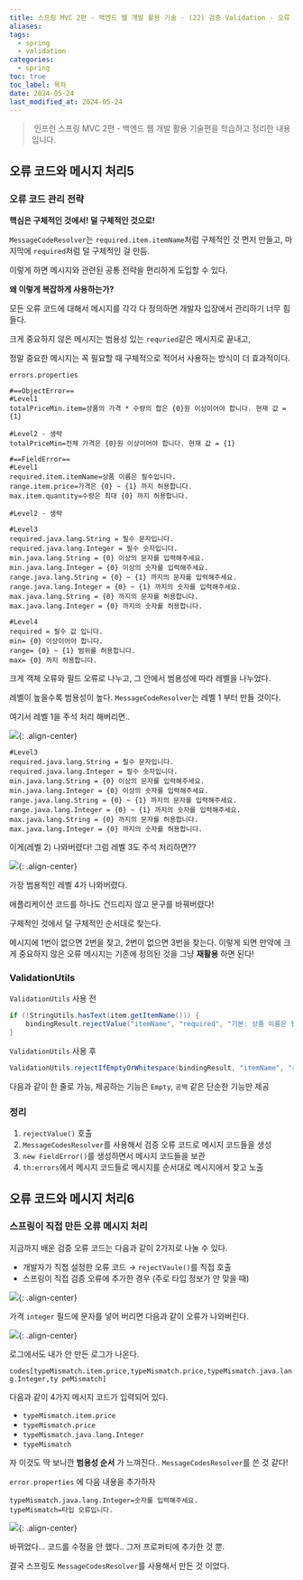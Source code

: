 ```yaml
---
title: 스프링 MVC 2편 - 백엔드 웹 개발 활용 기술 - (22) 검증 Validation - 오류 코드와 메시지 처리 3
aliases: 
tags:
  - spring
  - validation
categories:
  - spring
toc: true
toc_label: 목차
date: 2024-05-24
last_modified_at: 2024-05-24
---
```

>  인프런 스프링 MVC 2편 - 백엔드 웹 개발 활용 기술편을 학습하고 정리한 내용 입니다.


## 오류 코드와 메시지 처리5

### 오류 코드 관리 전략

**핵심은 구체적인 것에서! 덜 구체적인 것으로!**

`MessageCodeResolver`는 `required.item.itemName`처럼 구체적인 것 먼저 만들고, 마지막에 `required`처럼 덜 구체적인 걸 만듬.

이렇게 하면 메시지와 관련된 공통 전략을 편리하게 도입할 수 있다.

**왜 이렇게 복잡하게 사용하는가?**

모든 오류 코드에 대해서 메시지를 각각 다 정의하면 개발자 입장에서 관리하기 너무 힘들다.

크게 중요하지 않은 메시지는 범용성 있는 `requried`같은 메시지로 끝내고, 

정말 중요한 메시지는 꼭 필요할 때 구체적으로 적어서 사용하는 방식이 더 효과적이다.

`errors.properties`
```
#==ObjectError==  
#Level1  
totalPriceMin.item=상품의 가격 * 수량의 합은 {0}원 이상이어야 합니다. 현재 값 = {1}  

#Level2 - 생략  
totalPriceMin=전체 가격은 {0}원 이상이어야 합니다. 현재 값 = {1} 

#==FieldError==  
#Level1  
required.item.itemName=상품 이름은 필수입니다.  
range.item.price=가격은 {0} ~ {1} 까지 허용합니다.  
max.item.quantity=수량은 최대 {0} 까지 허용합니다.  
  
#Level2 - 생략  
  
#Level3  
required.java.lang.String = 필수 문자입니다.  
required.java.lang.Integer = 필수 숫자입니다.  
min.java.lang.String = {0} 이상의 문자를 입력해주세요.  
min.java.lang.Integer = {0} 이상의 숫자를 입력해주세요.  
range.java.lang.String = {0} ~ {1} 까지의 문자를 입력해주세요.  
range.java.lang.Integer = {0} ~ {1} 까지의 숫자를 입력해주세요.  
max.java.lang.String = {0} 까지의 문자를 허용합니다.  
max.java.lang.Integer = {0} 까지의 숫자를 허용합니다.  
  
#Level4  
required = 필수 값 입니다.  
min= {0} 이상이어야 합니다.  
range= {0} ~ {1} 범위를 허용합니다.  
max= {0} 까지 허용합니다.
```

크게 객체 오류와 필드 오류로 나누고,  그 안에서 범용성에 따라 레벨을 나누었다.

레벨이 높을수록 범용성이 높다. `MessageCodeResolver`는 레벨 1 부터 만들 것이다.


여기서 레벨 1을 주석 처리 해버리면.. 

![](https://i.imgur.com/EuLxZgg.png){: .align-center}


```
#Level3  
required.java.lang.String = 필수 문자입니다.  
required.java.lang.Integer = 필수 숫자입니다.  
min.java.lang.String = {0} 이상의 문자를 입력해주세요.  
min.java.lang.Integer = {0} 이상의 숫자를 입력해주세요.  
range.java.lang.String = {0} ~ {1} 까지의 문자를 입력해주세요.  
range.java.lang.Integer = {0} ~ {1} 까지의 숫자를 입력해주세요.  
max.java.lang.String = {0} 까지의 문자를 허용합니다.  
max.java.lang.Integer = {0} 까지의 숫자를 허용합니다.  
```

이게(레벨 2) 나와버렸다! 그럼 레벨 3도 주석 처리하면??


![](https://i.imgur.com/2su2rgW.png){: .align-center}

가장 범용적인 레벨 4가 나와버렸다. 

애플리케이션 코드를 하나도 건드리지 않고 문구를 바꿔버렸다!

구체적인 것에서 덜 구체적인 순서대로 찾는다. 

메시지에 1번이 없으면 2번을 찾고, 2번이 없으면 3번을 찾는다. 이렇게 되면 만약에 크게 중요하지 않은 오류 메시지는 기존에 정의된 것을 그냥 **재활용** 하면 된다!

### ValidationUtils

`ValidationUtils` 사용 전
```java
if (!StringUtils.hasText(item.getItemName())) { 
	bindingResult.rejectValue("itemName", "required", "기본: 상품 이름은 필수입니다."); 
}
```

`ValidationUtils` 사용 후
```java
ValidationUtils.rejectIfEmptyOrWhitespace(bindingResult, "itemName", "required");
```

다음과 같이 한 줄로 가능, 제공하는 기능은 `Empty`, `공백` 같은 단순한 기능만 제공


### 정리

1. `rejectValue()` 호출
2. `MessageCodesResolver`를 사용해서 검증 오류 코드로 메시지 코드들을 생성
3. `new FieldError()`를 생성하면서 메시지 코드들을 보관
4. `th:errors`에서 메시지 코드들로 메시지를 순서대로 메시지에서 찾고 노출




## 오류 코드와 메시지 처리6

### 스프링이 직접 만든 오류 메시지 처리

지금까지 배운 검증 오류 코드는 다음과 같이 2가지로 나눌 수 있다.
- 개발자가 직접 설정한 오류 코드 → `rejectVaule()`를 직접 호출
- 스프링이 직접 검증 오류에 추가한 경우 (주로 타입 정보가 안 맞을 때)

![](https://i.imgur.com/OqX82aa.png){: .align-center}

가격 `integer` 필드에 문자를 넣어 버리면 다음과 같이 오류가 나와버린다.

![](https://i.imgur.com/2T8gDLX.png){: .align-center}

로그에서도 내가 안 만든 로그가 나온다.

`codes[typeMismatch.item.price,typeMismatch.price,typeMismatch.java.lang.Integer,ty peMismatch]`

다음과 같이 4가지 메시지 코드가 입력되어 있다.


- `typeMismatch.item.price`
- `typeMismatch.price` 
- `typeMismatch.java.lang.Integer` 
- `typeMismatch`

자 이것도 딱 보니깐 **범용성 순서** 가 느껴진다.. `MessageCodesResolver`를 쓴 것 같다!


`error.properties` 에 다음 내용을 추가하자  
```
typeMismatch.java.lang.Integer=숫자를 입력해주세요. 
typeMismatch=타입 오류입니다.
```

![](https://i.imgur.com/a8HKB92.png){: .align-center}

바뀌었다...   코드를 수정을 안 했다.. 그저 프로퍼티에 추가한 것 뿐.

결국 스프링도 `MessageCodesResolver`를 사용해서 만든 것 이었다.




